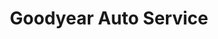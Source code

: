 ---
title: "Goodyear Auto Service"
url: /clifton-heights/goodyear-auto-service/
shop: car repair
---